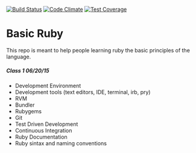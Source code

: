 [![Build Status](https://travis-ci.org/francisco-rojas/basic_ruby.svg?branch=master)](https://travis-ci.org/francisco-rojas/basic_ruby)
[![Code Climate](https://codeclimate.com/github/francisco-rojas/basic_ruby/badges/gpa.svg)](https://codeclimate.com/github/francisco-rojas/basic_ruby)
[![Test Coverage](https://codeclimate.com/github/francisco-rojas/basic_ruby/badges/coverage.svg)](https://codeclimate.com/github/francisco-rojas/basic_ruby/coverage)

# Basic Ruby
This repo is meant to help people learning ruby the basic principles of the language.

##### Class 1 06/20/15

* Development Environment
* Development tools (text editors, IDE, terminal, irb, pry)
* RVM
* Bundler
* Rubygems
* Git
* Test Driven Development
* Continuous Integration
* Ruby Documentation 
* Ruby sintax and naming conventions
